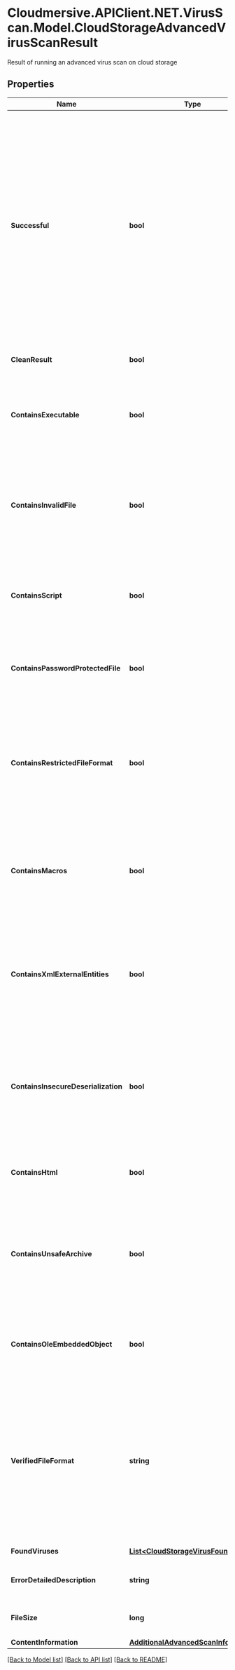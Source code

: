 # Cloudmersive.APIClient.NET.VirusScan.Model.CloudStorageAdvancedVirusScanResult
Result of running an advanced virus scan on cloud storage

## Properties

Name | Type | Description | Notes
------------ | ------------- | ------------- | -------------
**Successful** | **bool** | True if the operation of retrieving the file, and scanning it were successfully completed, false if the file could not be downloaded from cloud storage, or if the file could not be scanned.  Note that successful completion does not mean the file is clean; for the output of the virus scanning operation itself, use the CleanResult and FoundViruses parameters. | [optional] 
**CleanResult** | **bool** | True if the scan contained no viruses, false otherwise | [optional] 
**ContainsExecutable** | **bool** | True if the scan contained an executable (application code), which can be a significant risk factor | [optional] 
**ContainsInvalidFile** | **bool** | True if the scan contained an invalid file (such as a PDF that is not a valid PDF, Word Document that is not a valid Word Document, etc.), which can be a significant risk factor | [optional] 
**ContainsScript** | **bool** | True if the scan contained a script (such as a PHP script, Python script, etc.) which can be a significant risk factor | [optional] 
**ContainsPasswordProtectedFile** | **bool** | True if the scan contained a password protected or encrypted file, which can be a significant risk factor | [optional] 
**ContainsRestrictedFileFormat** | **bool** | True if the uploaded file is of a type that is not allowed based on the optional restrictFileTypes parameter, false otherwise; if restrictFileTypes is not set, this will always be false | [optional] 
**ContainsMacros** | **bool** | True if the uploaded file contains embedded Macros of other embedded threats within the document, which can be a significant risk factor | [optional] 
**ContainsXmlExternalEntities** | **bool** | True if the uploaded file contains embedded XML External Entity threats of other embedded threats within the document, which can be a significant risk factor | [optional] 
**ContainsInsecureDeserialization** | **bool** | True if the uploaded file contains embedded Insecure Deserialization threats of other embedded threats within the document, which can be a significant risk factor | [optional] 
**ContainsHtml** | **bool** | True if the uploaded file contains HTML, which can be a significant risk factor | [optional] 
**ContainsUnsafeArchive** | **bool** | True if the uploaded file contains unsafe archive (e.g. zip) content, such as a Zip Bomb, or other configurations of a zip file that could lead to an unsafe extraction | [optional] 
**ContainsOleEmbeddedObject** | **bool** | True if the uploaded file contains an OLE embedded object, which can be a significant risk factor | [optional] 
**VerifiedFileFormat** | **string** | For file format verification-supported file formats, the contents-verified file format of the file.  Null indicates that the file format is not supported for contents verification.  If a Virus or Malware is found, this field will always be set to Null. | [optional] 
**FoundViruses** | [**List&lt;CloudStorageVirusFound&gt;**](CloudStorageVirusFound.md) | Array of viruses found, if any | [optional] 
**ErrorDetailedDescription** | **string** | Detailed error message if the operation was not successful | [optional] 
**FileSize** | **long** | Size in bytes of the file that was retrieved and scanned | [optional] 
**ContentInformation** | [**AdditionalAdvancedScanInformation**](AdditionalAdvancedScanInformation.md) |  | [optional] 

[[Back to Model list]](../README.md#documentation-for-models) [[Back to API list]](../README.md#documentation-for-api-endpoints) [[Back to README]](../README.md)

